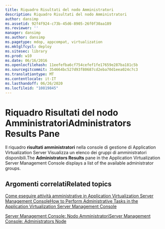 ```yaml
---
title: Riquadro Risultati del nodo Amministratori
description: Riquadro Risultati del nodo Amministratori
author: dansimp
ms.assetid: 92f4f924-c73b-45d6-8905-26f0f30aa189
ms.reviewer: ''
manager: dansimp
ms.author: dansimp
ms.pagetype: mdop, appcompat, virtualization
ms.mktglfcycl: deploy
ms.sitesec: library
ms.prod: w10
ms.date: 06/16/2016
ms.openlocfilehash: 11eefefba6cf754cefef1fe17659e287ba181c5b
ms.sourcegitcommit: 354664bc527d93f80687cd2eba70d1eea024c7c3
ms.translationtype: MT
ms.contentlocale: it-IT
ms.lasthandoff: 06/26/2020
ms.locfileid: "10819845"
---
```

# <span data-ttu-id="adc57-103">Riquadro Risultati del nodo Amministratori</span><span class="sxs-lookup"><span data-stu-id="adc57-103">Administrators Results Pane</span></span>


<span data-ttu-id="adc57-104">Il riquadro **risultati amministratori** nella console di gestione di Application Virtualization Server Visualizza un elenco dei gruppi di amministratori disponibili.</span><span class="sxs-lookup"><span data-stu-id="adc57-104">The **Administrators Results** pane in the Application Virtualization Server Management Console displays a list of the available administrator groups.</span></span>

## <span data-ttu-id="adc57-105">Argomenti correlati</span><span class="sxs-lookup"><span data-stu-id="adc57-105">Related topics</span></span>


[<span data-ttu-id="adc57-106">Come eseguire attività amministrative in Application Virtualization Server Management Console</span><span class="sxs-lookup"><span data-stu-id="adc57-106">How to Perform Administrative Tasks in the Application Virtualization Server Management Console</span></span>](how-to-perform-administrative-tasks-in-the-application-virtualization-server-management-console.md)

[<span data-ttu-id="adc57-107">Server Management Console: Nodo Amministratori</span><span class="sxs-lookup"><span data-stu-id="adc57-107">Server Management Console: Administrators Node</span></span>](server-management-console-administrators-node.md)

 

 





